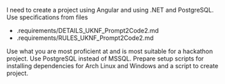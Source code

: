 I need to create a project using Angular and using .NET and PostgreSQL. Use specifications from files
- .requirements/DETAILS_UKNF_Prompt2Code2.md
- .requirements/RULES_UKNF_Prompt2Code2.md

Use what you are most proficient at and is most suitable for a hackathon project. Use PostgreSQL instead of MSSQL.
Prepare setup scripts for installing dependencies for Arch Linux and Windows and a script to create project.


